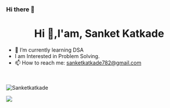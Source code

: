 ### Hi there 👋
<h1 align="center">Hi 👋,I'am, Sanket Katkade</h1>


- 🌱 I’m currently learning DSA
- I am Interested in Problem Solving.
- 📫 How to reach me: sanketkatkade782@gmail.com
<br>

<p><img align="center" src="[https://streak-stats.demolab.com/?user=Sanketkatkade&&theme=dark" alt="Sanketkatkade" />

![](https://leetcard.jacoblin.cool/Sanket_07?ext=heatmap)</p>


